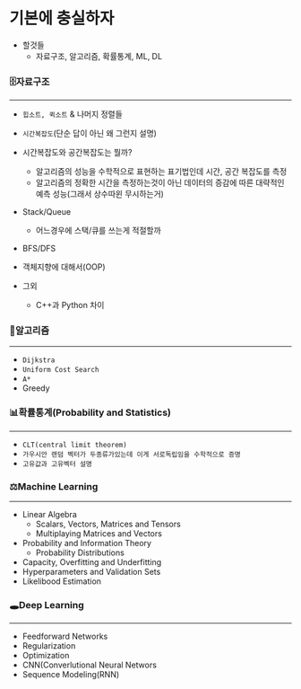 
# 기본에 충실하자
- 할것들
  - 자료구조, 알고리즘, 확률통계, ML, DL

### 🗄자료구조
---
  - `힙소트, 퀵소트` & 나머지 정렬들
  - `시간복잡도`(단순 답이 아닌 왜 그런지 설명)
  - 시간복잡도와 공간복잡도는 뭘까?
    - 알고리즘의 성능을 수학적으로 표현하는 표기법인데 시간, 공간 복잡도를 측정
    - 알고리즘의 정확한 시간을 측정하는것이 아닌 데이터의 증감에 따른 대략적인 예측 성능(그래서 상수따윈 무시하는거)
  
  - Stack/Queue
    - 어느경우에 스택/큐를 쓰는게 적절할까
  - BFS/DFS
  - 객체지향에 대해서(OOP)
  
  - 그외 
    - C++과 Python 차이
 
    
### 🔐알고리즘
---
  - `Dijkstra`
  - `Uniform Cost Search`
  - `A*`
  - Greedy

### 📊확률통계(Probability and Statistics)
---
  - `CLT(central limit theorem)`
  - `가우시안 랜덤 벡터가 두종류가있는데 이게 서로독립임을 수학적으로 증명`
  - `고유값과 고유벡터 설명`
  


### ⚖️Machine Learning
---
  - Linear Algebra
    - Scalars, Vectors, Matrices and Tensors
    - Multiplaying Matrices and Vectors
  - Probability and Information Theory
    - Probability Distributions
  - Capacity, Overfitting and Underfitting
  - Hyperparameters and Validation Sets
  - Likelibood Estimation


### 🕳Deep Learning
---
  - Feedforward Networks
  - Regularization 
  - Optimization
  - CNN(Converlutional Neural Networs
  - Sequence Modeling(RNN)
